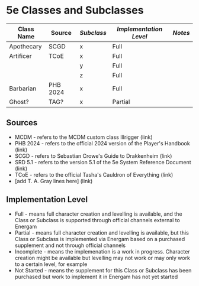 # 5e Classes and Subclasses #

| **Class Name** | **Source**    | *Subclass* | *Implementation Level* | *Notes* |
|------------|-----------|----------|----------------------|-------|
| Apothecary | SCGD      | x        | Full                 |       |
| Artificer  | TCoE      | x        | Full                 |       |
|            |           | y        | Full                 |       |
|            |           | z        | Full                 |       |
| Barbarian  | PHB 2024  | x        | Full                 |       |
| Ghost?     | TAG?      | x        | Partial              |       | 


## Sources ##
- MCDM - refers to the MCDM custom class Illrigger (link)
- PHB 2024 - refers to the official 2024 version of the Player's Handbook (link)
- SCGD - refers to Sebastian Crowe's Guide to Drakkenheim (link)
- SRD 5.1 - refers to the version 5.1 of the 5e System Reference Document (link)
- TCoE - refers to the official Tasha's Cauldron of Everything (link)
- [add T. A. Gray lines here]  (link)

## Implementation Level ##
- Full - means full character creation and levelling is available, and the Class or Subclass is supported through official channels external to Energam
- Partial - means full character creation and levelling is available, but this Class or Subclass is implemented via Energam based on a purchased supplement and not through official channels
- Incomplete - means the implemenation is a work in progress. Character creation might be available but levelling may not work or may only work to a certain level, for example
- Not Started - means the supplement for this Class or Subclass has been purchased but work to implement it in Energam has not yet started

